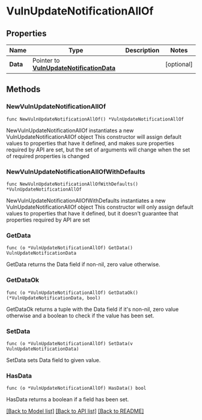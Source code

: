 # VulnUpdateNotificationAllOf

## Properties

Name | Type | Description | Notes
------------ | ------------- | ------------- | -------------
**Data** | Pointer to [**VulnUpdateNotificationData**](VulnUpdateNotificationData.md) |  | [optional] 

## Methods

### NewVulnUpdateNotificationAllOf

`func NewVulnUpdateNotificationAllOf() *VulnUpdateNotificationAllOf`

NewVulnUpdateNotificationAllOf instantiates a new VulnUpdateNotificationAllOf object
This constructor will assign default values to properties that have it defined,
and makes sure properties required by API are set, but the set of arguments
will change when the set of required properties is changed

### NewVulnUpdateNotificationAllOfWithDefaults

`func NewVulnUpdateNotificationAllOfWithDefaults() *VulnUpdateNotificationAllOf`

NewVulnUpdateNotificationAllOfWithDefaults instantiates a new VulnUpdateNotificationAllOf object
This constructor will only assign default values to properties that have it defined,
but it doesn't guarantee that properties required by API are set

### GetData

`func (o *VulnUpdateNotificationAllOf) GetData() VulnUpdateNotificationData`

GetData returns the Data field if non-nil, zero value otherwise.

### GetDataOk

`func (o *VulnUpdateNotificationAllOf) GetDataOk() (*VulnUpdateNotificationData, bool)`

GetDataOk returns a tuple with the Data field if it's non-nil, zero value otherwise
and a boolean to check if the value has been set.

### SetData

`func (o *VulnUpdateNotificationAllOf) SetData(v VulnUpdateNotificationData)`

SetData sets Data field to given value.

### HasData

`func (o *VulnUpdateNotificationAllOf) HasData() bool`

HasData returns a boolean if a field has been set.


[[Back to Model list]](../README.md#documentation-for-models) [[Back to API list]](../README.md#documentation-for-api-endpoints) [[Back to README]](../README.md)


